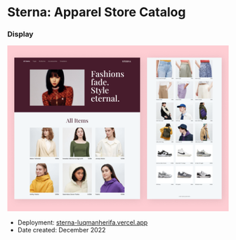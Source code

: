 # Sterna: Apparel Store Catalog

### Display
![Display](https://raw.githubusercontent.com/luqmanherifa/luqman-herifa-personal-portfolio-v2/main/public/works/sterna.png)

- Deployment: [sterna-luqmanherifa.vercel.app](https://sterna-luqmanherifa.vercel.app)
- Date created: December 2022
